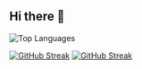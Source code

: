 ## Hi there 👋

 <img src="https://github-readme-stats.vercel.app/api/top-langs?username=amangupta812&show_icons=true&locale=en&layout=compact" alt="Top Languages" />
 
[![GitHub Streak](https://streak-stats.demolab.com?user=amangupta812)](https://git.io/streak-stats)
[![GitHub Streak](https://streak-stats.demolab.com?user=)](https://git.io/streak-stats)


<!--
**amangupta812/amangupta812** is a ✨ _special_ ✨ repository because its `README.md` (this file) appears on your GitHub profile.

Here are some ideas to get you started:

- 🔭 I’m currently working on ...
- 🌱 I’m currently learning ...
- 👯 I’m looking to collaborate on ...
- 🤔 I’m looking for help with ...
- 💬 Ask me about ...
- 📫 How to reach me: ...
- 😄 Pronouns: ...
- ⚡ Fun fact: ...
-->
